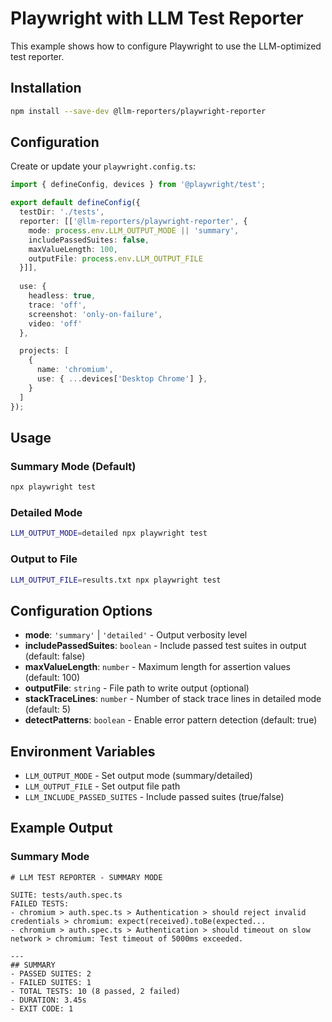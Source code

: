 # Playwright with LLM Test Reporter

This example shows how to configure Playwright to use the LLM-optimized test reporter.

## Installation

```bash
npm install --save-dev @llm-reporters/playwright-reporter
```

## Configuration

Create or update your `playwright.config.ts`:

```typescript
import { defineConfig, devices } from '@playwright/test';

export default defineConfig({
  testDir: './tests',
  reporter: [['@llm-reporters/playwright-reporter', {
    mode: process.env.LLM_OUTPUT_MODE || 'summary',
    includePassedSuites: false,
    maxValueLength: 100,
    outputFile: process.env.LLM_OUTPUT_FILE
  }]],
  
  use: {
    headless: true,
    trace: 'off',
    screenshot: 'only-on-failure',
    video: 'off'
  },

  projects: [
    {
      name: 'chromium',
      use: { ...devices['Desktop Chrome'] },
    }
  ]
});
```

## Usage

### Summary Mode (Default)
```bash
npx playwright test
```

### Detailed Mode
```bash
LLM_OUTPUT_MODE=detailed npx playwright test
```

### Output to File
```bash
LLM_OUTPUT_FILE=results.txt npx playwright test
```

## Configuration Options

- **mode**: `'summary'` | `'detailed'` - Output verbosity level
- **includePassedSuites**: `boolean` - Include passed test suites in output (default: false)
- **maxValueLength**: `number` - Maximum length for assertion values (default: 100)
- **outputFile**: `string` - File path to write output (optional)
- **stackTraceLines**: `number` - Number of stack trace lines in detailed mode (default: 5)
- **detectPatterns**: `boolean` - Enable error pattern detection (default: true)

## Environment Variables

- `LLM_OUTPUT_MODE` - Set output mode (summary/detailed)
- `LLM_OUTPUT_FILE` - Set output file path
- `LLM_INCLUDE_PASSED_SUITES` - Include passed suites (true/false)

## Example Output

### Summary Mode
```
# LLM TEST REPORTER - SUMMARY MODE

SUITE: tests/auth.spec.ts
FAILED TESTS:
- chromium > auth.spec.ts > Authentication > should reject invalid credentials > chromium: expect(received).toBe(expected...
- chromium > auth.spec.ts > Authentication > should timeout on slow network > chromium: Test timeout of 5000ms exceeded.

---
## SUMMARY
- PASSED SUITES: 2
- FAILED SUITES: 1
- TOTAL TESTS: 10 (8 passed, 2 failed)
- DURATION: 3.45s
- EXIT CODE: 1
```